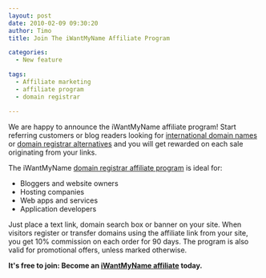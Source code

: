 ```yaml
---
layout: post
date: 2010-02-09 09:30:20
author: Timo
title: Join The iWantMyName Affiliate Program

categories:
  - New feature

tags:
  - Affiliate marketing
  - affiliate program
  - domain registrar

---
```


We are happy to announce the iWantMyName affiliate program! Start referring customers or blog readers looking for [international domain names](https://iwantmyname.com/domains) or [domain registrar alternatives](https://iwantmyname.com/blog/best-domain-registrar-alternative-2010.html) and you will get rewarded on each sale originating from your links. 

The iWantMyName [domain registrar affiliate program](https://iwantmyname.com/affiliate) is ideal for:

*   Bloggers and website owners
*   Hosting companies
*   Web apps and services
*   Application developers

Just place a text link, domain search box or banner on your site. When visitors register or transfer domains using the affiliate link from your site, you get 10% commission on each order for 90 days. The program is also valid for promotional offers, unless marked otherwise.

**It's free to join: Become an [iWantMyName affiliate](https://iwantmyname.com/affiliate) today.**
